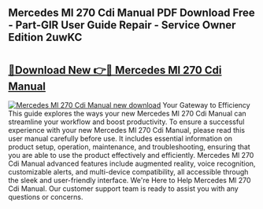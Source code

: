 ## Mercedes Ml 270 Cdi Manual PDF Download Free - Part-GIR User Guide Repair - Service Owner Edition 2uwKC

# <h2><a href="http://cf17856.oget.top/?id=Mercedes+Ml+270+Cdi+Manual">🔗Download New 👉🔴 Mercedes Ml 270 Cdi Manual</a></h2>

[![Mercedes Ml 270 Cdi Manual new download](https://i.imgur.com/5g1atiW.png)](http://cf17856.oget.top/?id=Mercedes+Ml+270+Cdi+Manual)
Your Gateway to Efficiency This guide explores the ways your new Mercedes Ml 270 Cdi Manual can streamline your workflow and boost productivity. To ensure a successful experience with your new Mercedes Ml 270 Cdi Manual, please read this user manual carefully before use. It includes essential information on product setup, operation, maintenance, and troubleshooting, ensuring that you are able to use the product effectively and efficiently. Mercedes Ml 270 Cdi Manual advanced features include augmented reality, voice recognition, customizable alerts, and multi-device compatibility, all accessible through the sleek and user-friendly interface. We're Here to Help Mercedes Ml 270 Cdi Manual. Our customer support team is ready to assist you with any questions or concerns.
